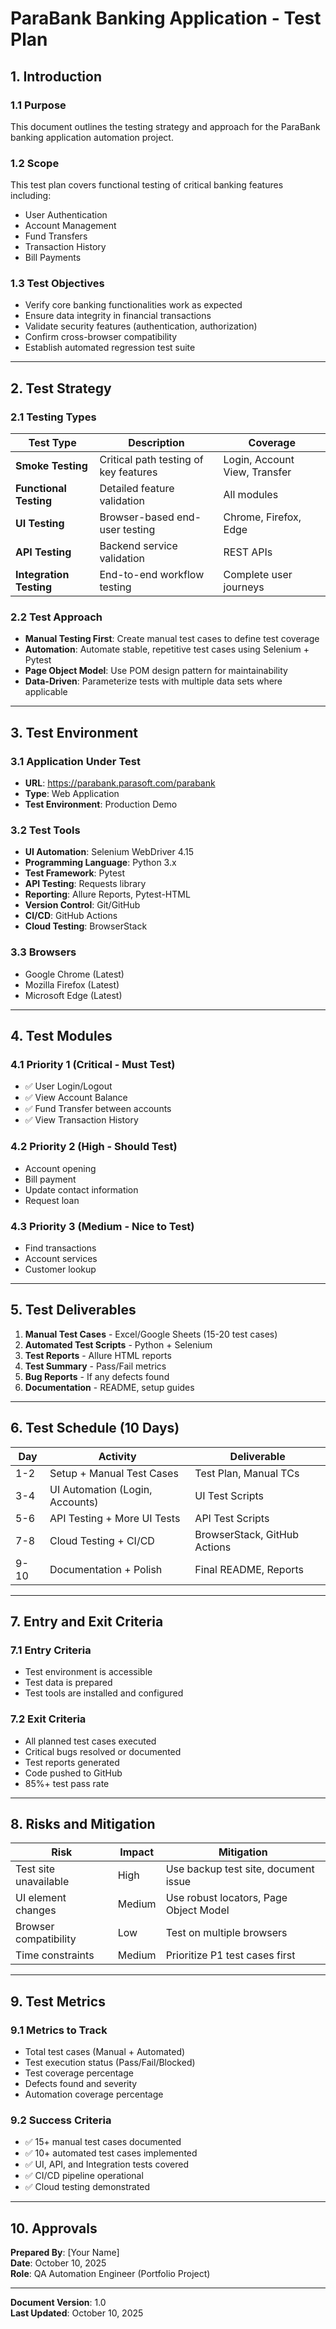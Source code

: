# ParaBank Banking Application - Test Plan

## 1. Introduction

### 1.1 Purpose
This document outlines the testing strategy and approach for the ParaBank banking application automation project.

### 1.2 Scope
This test plan covers functional testing of critical banking features including:
- User Authentication
- Account Management
- Fund Transfers
- Transaction History
- Bill Payments

### 1.3 Test Objectives
- Verify core banking functionalities work as expected
- Ensure data integrity in financial transactions
- Validate security features (authentication, authorization)
- Confirm cross-browser compatibility
- Establish automated regression test suite

---

## 2. Test Strategy

### 2.1 Testing Types

| Test Type | Description | Coverage |
|-----------|-------------|----------|
| **Smoke Testing** | Critical path testing of key features | Login, Account View, Transfer |
| **Functional Testing** | Detailed feature validation | All modules |
| **UI Testing** | Browser-based end-user testing | Chrome, Firefox, Edge |
| **API Testing** | Backend service validation | REST APIs |
| **Integration Testing** | End-to-end workflow testing | Complete user journeys |

### 2.2 Test Approach
- **Manual Testing First**: Create manual test cases to define test coverage
- **Automation**: Automate stable, repetitive test cases using Selenium + Pytest
- **Page Object Model**: Use POM design pattern for maintainability
- **Data-Driven**: Parameterize tests with multiple data sets where applicable

---

## 3. Test Environment

### 3.1 Application Under Test
- **URL**: https://parabank.parasoft.com/parabank
- **Type**: Web Application
- **Test Environment**: Production Demo

### 3.2 Test Tools
- **UI Automation**: Selenium WebDriver 4.15
- **Programming Language**: Python 3.x
- **Test Framework**: Pytest
- **API Testing**: Requests library
- **Reporting**: Allure Reports, Pytest-HTML
- **Version Control**: Git/GitHub
- **CI/CD**: GitHub Actions
- **Cloud Testing**: BrowserStack

### 3.3 Browsers
- Google Chrome (Latest)
- Mozilla Firefox (Latest)
- Microsoft Edge (Latest)

---

## 4. Test Modules

### 4.1 Priority 1 (Critical - Must Test)
- ✅ User Login/Logout
- ✅ View Account Balance
- ✅ Fund Transfer between accounts
- ✅ View Transaction History

### 4.2 Priority 2 (High - Should Test)
- Account opening
- Bill payment
- Update contact information
- Request loan

### 4.3 Priority 3 (Medium - Nice to Test)
- Find transactions
- Account services
- Customer lookup

---

## 5. Test Deliverables

1. **Manual Test Cases** - Excel/Google Sheets (15-20 test cases)
2. **Automated Test Scripts** - Python + Selenium
3. **Test Reports** - Allure HTML reports
4. **Test Summary** - Pass/Fail metrics
5. **Bug Reports** - If any defects found
6. **Documentation** - README, setup guides

---

## 6. Test Schedule (10 Days)

| Day | Activity | Deliverable |
|-----|----------|-------------|
| 1-2 | Setup + Manual Test Cases | Test Plan, Manual TCs |
| 3-4 | UI Automation (Login, Accounts) | UI Test Scripts |
| 5-6 | API Testing + More UI Tests | API Test Scripts |
| 7-8 | Cloud Testing + CI/CD | BrowserStack, GitHub Actions |
| 9-10 | Documentation + Polish | Final README, Reports |

---

## 7. Entry and Exit Criteria

### 7.1 Entry Criteria
- Test environment is accessible
- Test data is prepared
- Test tools are installed and configured

### 7.2 Exit Criteria
- All planned test cases executed
- Critical bugs resolved or documented
- Test reports generated
- Code pushed to GitHub
- 85%+ test pass rate

---

## 8. Risks and Mitigation

| Risk | Impact | Mitigation |
|------|--------|------------|
| Test site unavailable | High | Use backup test site, document issue |
| UI element changes | Medium | Use robust locators, Page Object Model |
| Browser compatibility | Low | Test on multiple browsers |
| Time constraints | Medium | Prioritize P1 test cases first |

---

## 9. Test Metrics

### 9.1 Metrics to Track
- Total test cases (Manual + Automated)
- Test execution status (Pass/Fail/Blocked)
- Test coverage percentage
- Defects found and severity
- Automation coverage percentage

### 9.2 Success Criteria
- ✅ 15+ manual test cases documented
- ✅ 10+ automated test cases implemented
- ✅ UI, API, and Integration tests covered
- ✅ CI/CD pipeline operational
- ✅ Cloud testing demonstrated

---

## 10. Approvals

**Prepared By**: [Your Name]  
**Date**: October 10, 2025  
**Role**: QA Automation Engineer (Portfolio Project)

---

**Document Version**: 1.0  
**Last Updated**: October 10, 2025